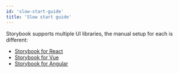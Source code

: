 ```yaml
---
id: 'slow-start-guide'
title: 'Slow start guide'
---
```


Storybook supports multiple UI libraries, the manual setup for each is different:

-   [Storybook for React](/basics/guide-react/)
-   [Storybook for Vue](/basics/guide-vue/)
-   [Storybook for Angular](/basics/guide-angular/)
